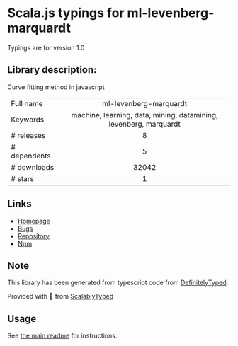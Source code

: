 
# Scala.js typings for ml-levenberg-marquardt

Typings are for version 1.0

## Library description:
Curve fitting method in javascript

|                    |                 |
| ------------------ | :-------------: |
| Full name          | ml-levenberg-marquardt |
| Keywords           | machine, learning, data, mining, datamining, levenberg, marquardt |
| # releases         | 8 |
| # dependents       | 5 |
| # downloads        | 32042 |
| # stars            | 1 |

## Links
- [Homepage](https://github.com/mljs/levenberg-marquardt#readme)
- [Bugs](https://github.com/mljs/levenberg-marquardt/issues)
- [Repository](https://github.com/mljs/levenberg-marquardt)
- [Npm](https://www.npmjs.com/package/ml-levenberg-marquardt)
    


## Note
This library has been generated from typescript code from [DefinitelyTyped](https://definitelytyped.org).

Provided with :purple_heart: from [ScalablyTyped](https://github.com/oyvindberg/ScalablyTyped)

## Usage
See [the main readme](../../readme.md) for instructions.



